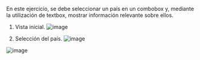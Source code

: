 En este ejercicio, se debe seleccionar un país en un combobox y, mediante la utilización de textbox, mostrar información relevante sobre ellos.

1. Vista inicial.
![image](https://github.com/DenzelDharielAP/InterfazGrafica_Ejercicio13/assets/104543625/6933a3b5-db1f-474c-9fd7-80607b35c5a2)

3. Selección del país.
![image](https://github.com/DenzelDharielAP/InterfazGrafica_Ejercicio13/assets/104543625/bfe81507-fc9c-4965-aebe-c9b0df9a807a)

![image](https://github.com/DenzelDharielAP/InterfazGrafica_Ejercicio13/assets/104543625/44d97a6f-2b0b-411f-94b5-037353d43cd9)


